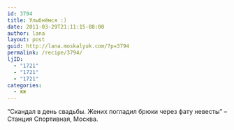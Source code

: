 ```yaml
---
id: 3794
title: Улыбнёмся :)
date: 2011-03-29T21:11:15-08:00
author: lana
layout: post
guid: http://lana.moskalyuk.com/?p=3794
permalink: /recipe/3794/
ljID:
  - "1721"
  - "1721"
  - "1721"
categories:
  - жж
---
```

&#8220;Скандал в день свадьбы. Жених погладил брюки через фату невесты&#8221; &#8211; Станция Спортивная, Москва.